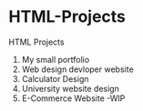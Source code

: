 # HTML-Projects

HTML Projects

1. My small portfolio
2. Web design devloper website
3. Calculator Design
4. University website design
5. E-Commerce Website -WIP
